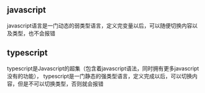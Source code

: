 ## javascript
javascript语言是一门动态的弱类型语言，定义完变量以后，可以随便切换内容以及类型，也不会报错

## typescript
typescript是Javascript的超集（包含着javascript语法，同时拥有更多javascript没有的功能），
typescript是一门静态的强类型语言，定义完成以后，可以切换内容，但是不可以切换类型，否则就会报错
